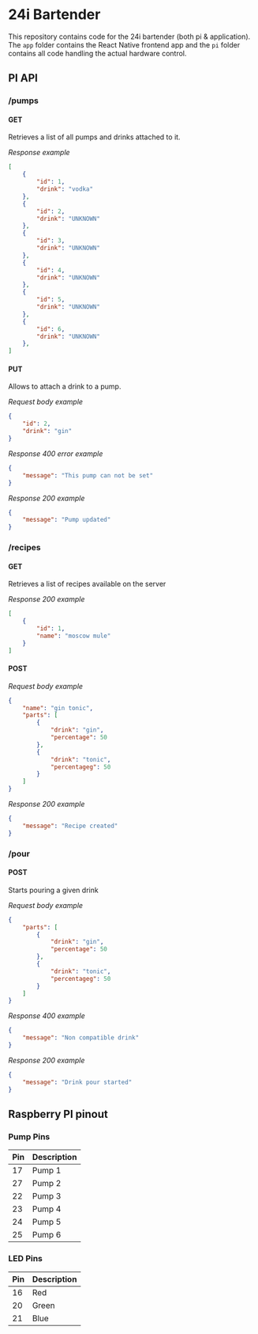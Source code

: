 # 24i Bartender

This repository contains code for the 24i bartender (both pi & application). The `app` folder contains the React Native frontend app and the `pi` folder contains all code handling the actual hardware control.

## PI API

### /pumps

#### GET
Retrieves a list of all pumps and drinks attached to it.

*Response example*
```json
[
    {
        "id": 1,
        "drink": "vodka"
    },
    {
        "id": 2,
        "drink": "UNKNOWN"
    },
    {
        "id": 3,
        "drink": "UNKNOWN"
    },
    {
        "id": 4,
        "drink": "UNKNOWN"
    },
    {
        "id": 5,
        "drink": "UNKNOWN"
    },
    {
        "id": 6,
        "drink": "UNKNOWN"
    },
]
```

#### PUT
Allows to attach a drink to a pump.

*Request body example*
```json
{
    "id": 2,
    "drink": "gin"
}
```

*Response 400 error example*
```json
{
    "message": "This pump can not be set"
}
```

*Response 200 example*
```json
{
    "message": "Pump updated"
}
```

### /recipes

#### GET
Retrieves a list of recipes available on the server

*Response 200 example*
```json
[
    {
        "id": 1,
        "name": "moscow mule"
    }
]
```

#### POST

*Request body example*
```json
{
    "name": "gin tonic",
    "parts": [
        {
            "drink": "gin",
            "percentage": 50
        },
        {
            "drink": "tonic",
            "percentageg": 50
        }
    ]
}
```

*Response 200 example*
```json
{
    "message": "Recipe created"
}
```

### /pour

#### POST
Starts pouring a given drink

*Request body example*
```json
{
    "parts": [
        {
            "drink": "gin",
            "percentage": 50
        },
        {
            "drink": "tonic",
            "percentageg": 50
        }
    ]
}

```

*Response 400 example*
```json
{
    "message": "Non compatible drink"
}
```

*Response 200 example*
```json
{
    "message": "Drink pour started"
}
```

## Raspberry PI pinout

### Pump Pins
|Pin|Description|
|---|-----------|
|17|Pump 1|
|27|Pump 2|
|22|Pump 3|
|23|Pump 4|
|24|Pump 5|
|25|Pump 6|

### LED Pins
|Pin|Description|
|---|-----------|
|16|Red|
|20|Green|
|21|Blue|